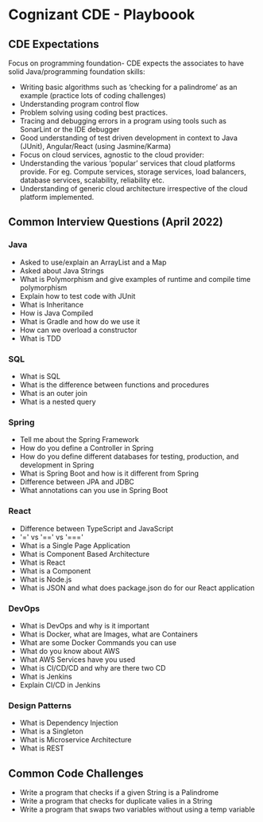 # Cognizant CDE - Playboook

## CDE Expectations

Focus on programming foundation- CDE expects the associates to have solid Java/programming foundation skills: 
- Writing basic algorithms such as ‘checking for a palindrome’ as an example (practice lots of coding challenges) 
- Understanding program control flow 
- Problem solving using coding best practices. 
- Tracing and debugging errors in a program using tools such as SonarLint or the IDE debugger  
- Good understanding of test driven development in context to Java (JUnit), Angular/React (using Jasmine/Karma) 
- Focus on cloud services, agnostic to the cloud provider: 
- Understanding the various ‘popular’ services that cloud platforms provide. For eg. Compute services, storage services, load balancers, database services, scalability, reliability etc. 
- Understanding of generic cloud architecture irrespective of the cloud platform implemented.  

## Common Interview Questions (April 2022)
### Java
- Asked to use/explain an ArrayList and a Map
- Asked about Java Strings
- What is Polymorphism and give examples of runtime and compile time polymorphism
- Explain how to test code with JUnit
- What is Inheritance
- How is Java Compiled
- What is Gradle and how do we use it
- How can we overload a constructor
- What is TDD

### SQL
- What is SQL
- What is the difference between functions and procedures
- What is an outer join
- What is a nested query

### Spring
- Tell me about the Spring Framework
- How do you define a Controller in Spring
- How do you define different databases for testing, production, and development in Spring
- What is Spring Boot and how is it different from Spring
- Difference between JPA and JDBC
- What annotations can you use in Spring Boot

### React
- Difference between TypeScript and JavaScript
- '=' vs '==' vs '==='
- What is a Single Page Application
- What is Component Based Architecture
- What is React
- What is a Component
- What is Node.js
- What is JSON and what does package.json do for our React application

### DevOps
- What is DevOps and why is it important
- What is Docker, what are Images, what are Containers
- What are some Docker Commands you can use
- What do you know about AWS
- What AWS Services have you used
- What is CI/CD/CD and why are there two CD
- What is Jenkins
- Explain CI/CD in Jenkins

### Design Patterns
- What is Dependency Injection
- What is a Singleton
- What is Microservice Architecture
- What is REST

## Common Code Challenges
- Write a program that checks if a given String is a Palindrome
- Write a program that checks for duplicate valies in a String
- Write a program that swaps two variables without using a temp variable
